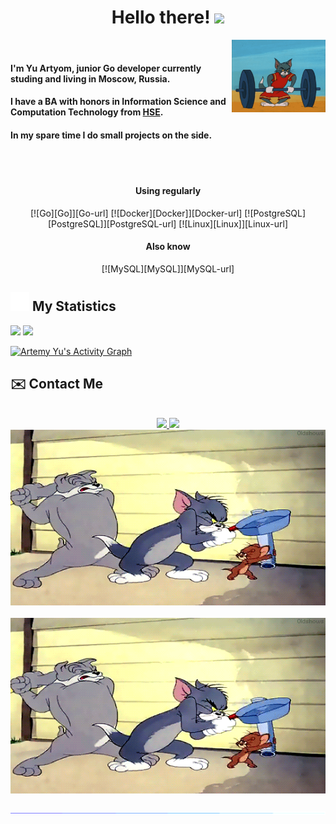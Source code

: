 <h1 align="center">Hello there! <img src = "https://user-images.githubusercontent.com/18350557/176309783-0785949b-9127-417c-8b55-ab5a4333674e.gif" width = 20px></h1>

<div class="container">
    <img src="https://github.com/artemyuuu/artemyuuu/blob/master/myGitPage/tom-and-jerry.gif?raw=true" align="right" style="width: 150px;">&nbsp;
    <h4>I'm Yu Artyom, junior Go developer currently studing and living in Moscow, Russia.</h4>
    <h4>I have a BA with honors in Information Science and Computation Technology from <a href="https://www.hse.ru/en/">HSE</a>.</h4>
    <h4>In my spare time I do small projects on the side.</h4>
    </div>

<br><br>

<div align="center">

<h4>Using regularly</h4>

[![Go][Go]][Go-url]
[![Docker][Docker]][Docker-url]
[![PostgreSQL][PostgreSQL]][PostgreSQL-url]
[![Linux][Linux]][Linux-url]

<h4>Also know</h4>


[![MySQL][MySQL]][MySQL-url]


</div>

## <img src="https://raw.githubusercontent.com/tanya-lyubimaya/tanya-lyubimaya/main/media/statistics.webp" width="30px"/>&nbsp;My Statistics

<div align="left">
    <img width="49.5%" src="https://github-readme-stats.vercel.app/api?username=artemyuuu&show_icons=true&hide_border=true&bg_color=ffffff00&title_color=EE4779&text_color=C9D1D9&icon_color=00BAE9" />
    <img width="49.5%" src="https://github-readme-streak-stats.herokuapp.com/?user=artemyuuu&hide_border=true&background=ffffff00&ring=00BAE9&fire=EE4779&currStreakNum=EE4779&currStreakLabel=EE4779&sideNums=00BAE9&sideLabels=C9D1D9&dates=8B949E" />
  </a>
</div>

[![Artemy Yu's Activity Graph](https://github-readme-activity-graph.vercel.app/graph?username=artemyuu&custom_title=Artemy's%20Contribution%20Graph&bg_color=ffffff00&hide_border=true&line=00BAE9&point=EE4779&title_color=EE4779&color=C9D1D9)](https://github.com/artemyuuu/github-readme-activity-graph)
<br>

## ✉️ Contact Me

<br>
<div align="center">
    <a href="https://t.me/talyubimaya">
        <img src="https://img.shields.io/badge/telegram-2CA5E0?style=for-the-badge&logo=telegram&labelColor=white">
    </a>
    <a href="mailto:wrestlingteam57@gmail.com">
        <img src="https://img.shields.io/badge/gmail-EA4335?style=for-the-badge&logo=gmail&labelColor=white">
    </a>
    <a href="https://leetcode.com/artemyuuu/">
        <img src="https://github.com/artemyuuu/artemyuuu/blob/master/myGitPage/tumblr_270ee7409cf8cbead98549ce6b76a62e_ac7c96ce_540.gif?raw=true">
    </a>

</div>

<br>

<div align="center">
    <img src="https://github.com/artemyuuu/artemyuuu/blob/master/myGitPage/tumblr_270ee7409cf8cbead98549ce6b76a62e_ac7c96ce_540.gif?raw=true">
</div>

<br>

<img src="https://github.com/tanya-lyubimaya/tanya-lyubimaya/blob/main/media/glowing_line.gif?raw=true">

<br>

<div align="center">
